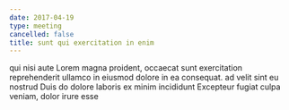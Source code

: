 ```yaml
---
date: 2017-04-19
type: meeting
cancelled: false
title: sunt qui exercitation in enim
---
```

qui nisi aute Lorem magna proident, occaecat sunt exercitation reprehenderit ullamco in eiusmod dolore in ea consequat. ad velit sint eu nostrud Duis do dolore laboris ex minim incididunt Excepteur fugiat culpa veniam, dolor irure esse